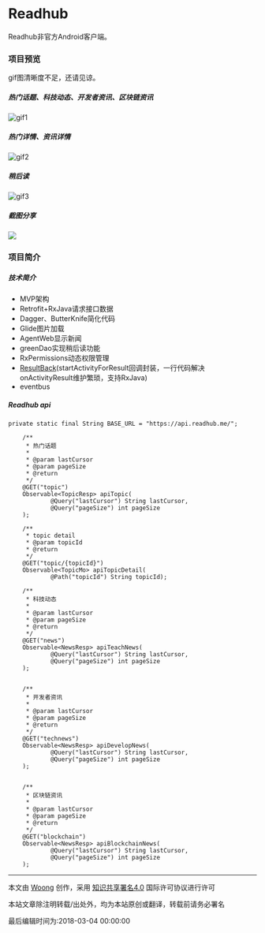 # Readhub
Readhub非官方Android客户端。



### 项目预览

gif图清晰度不足，还请见谅。

##### 热门话题、科技动态、开发者资讯、区块链资讯

![gif1](https://github.com/j1406493495/ReadHub/blob/master/apk/gif1.gif)

##### 热门详情、资讯详情

![gif2](https://github.com/j1406493495/ReadHub/blob/master/apk/gif2.gif)

##### 稍后读

![gif3](https://github.com/j1406493495/ReadHub/blob/master/apk/gif3.gif)

##### 截图分享

![](https://ws3.sinaimg.cn/large/006tKfTcgy1fre5k9vqdij30k01m5guu.jpg)

### 项目简介

##### 技术简介

- MVP架构
- Retrofit+RxJava请求接口数据
- Dagger、ButterKnife简化代码
- Glide图片加载
- AgentWeb显示新闻
- greenDao实现稍后读功能
- RxPermissions动态权限管理
- [ResultBack](https://github.com/j1406493495/ResultBack)(startActivityForResult回调封装，一行代码解决onActivityResult维护繁琐，支持RxJava)
- eventbus



##### Readhub api

```
private static final String BASE_URL = "https://api.readhub.me/";
```



```
    /**
     * 热门话题
     *
     * @param lastCursor
     * @param pageSize
     * @return
     */
    @GET("topic")
    Observable<TopicResp> apiTopic(
            @Query("lastCursor") String lastCursor,
            @Query("pageSize") int pageSize
    );

    /**
     * topic detail
     * @param topicId
     * @return
     */
    @GET("topic/{topicId}")
    Observable<TopicMo> apiTopicDetail(
            @Path("topicId") String topicId);

    /**
     * 科技动态
     *
     * @param lastCursor
     * @param pageSize
     * @return
     */
    @GET("news")
    Observable<NewsResp> apiTeachNews(
            @Query("lastCursor") String lastCursor,
            @Query("pageSize") int pageSize
    );


    /**
     * 开发者资讯
     *
     * @param lastCursor
     * @param pageSize
     * @return
     */
    @GET("technews")
    Observable<NewsResp> apiDevelopNews(
            @Query("lastCursor") String lastCursor,
            @Query("pageSize") int pageSize
    );


    /**
     * 区块链资讯
     *
     * @param lastCursor
     * @param pageSize
     * @return
     */
    @GET("blockchain")
    Observable<NewsResp> apiBlockchainNews(
            @Query("lastCursor") String lastCursor,
            @Query("pageSize") int pageSize
    );
```



---

本文由 [Woong](http://woong.com.cn/) 创作，采用 [知识共享署名4.0](https://creativecommons.org/licenses/by/4.0/) 国际许可协议进行许可

本站文章除注明转载/出处外，均为本站原创或翻译，转载前请务必署名

最后编辑时间为:2018-03-04 00:00:00